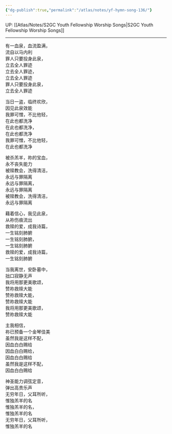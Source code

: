 ```yaml
---
{"dg-publish":true,"permalink":"/atlas/notes/yf-hymn-song-136/"}
---
```


UP: [[Atlas/Notes/S2GC Youth Fellowship Worship Songs\|S2GC Youth Fellowship Worship Songs]]

---

有一血泉，血流盈满，  
流自以马内利  
罪人只要投身此泉，  
立去全人罪迹  
立去全人罪迹，  
立去全人罪迹  
罪人只要投身此泉，  
立去全人罪迹  
  
当日一盗，临终欢欣，  
因见此泉效能  
我罪可憎，不比他轻，  
在此也都洗净  
在此也都洗净，  
在此也都洗净  
我罪可憎，不比他轻，  
在此也都洗净  
  
被杀羔羊，祢的宝血，  
永不丧失能力  
被赎教会，洗得清洁，  
永远与罪隔离  
永远与罪隔离，  
永远与罪隔离  
被赎教会，洗得清洁，  
永远与罪隔离  
  
藉着信心，我见此泉，  
从祢伤痕流出  
救赎的爱，成我诗篇，  
一生铭刻肺腑  
一生铭刻肺腑，  
一生铭刻肺腑  
救赎的爱，成我诗篇，  
一生铭刻肺腑  
  
当我离世，安卧墓中，  
拙口寂静无声  
我将用那更美歌颂，  
赞祢救赎大能  
赞祢救赎大能，  
赞祢救赎大能  
我将用那更美歌颂，  
赞祢救赎大能  
  
主我相信，  
祢已预备一个金琴佳美  
虽然我是这样不配，  
因血白白赐给  
因血白白赐给，  
因血白白赐给  
虽然我是这样不配，  
因血白白赐给  
  
神圣能力调弦定音，  
弹出高贵乐声  
无穷年日，父耳所听，  
惟独羔羊的名  
惟独羔羊的名，  
惟独羔羊的名  
无穷年日，父耳所听，  
惟独羔羊的名